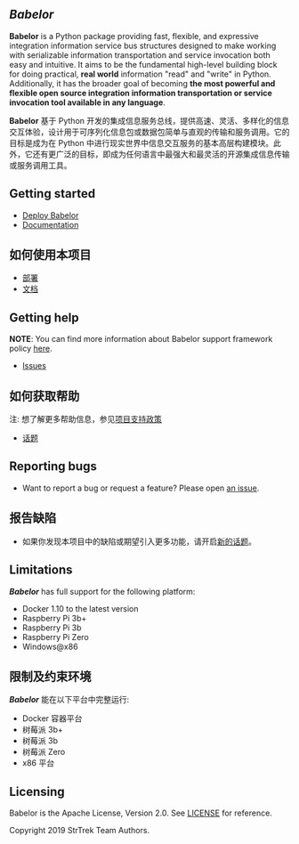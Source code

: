 ## **_Babelor_**

**Babelor** is a Python package providing fast, flexible, and expressive integration information service bus structures designed to make working with serializable information transportation and service invocation both easy and intuitive. It aims to be the fundamental high-level building block for doing practical, **real world** information "read" and "write" in Python. Additionally, it has the broader goal of becoming **the most powerful and flexible open source integration information transportation or service invocation tool available in any language**.

**Babelor** 基于 Python 开发的集成信息服务总线，提供高速、灵活、多样化的信息交互体验，设计用于可序列化信息包或数据包简单与直观的传输和服务调用。它的目标是成为在 Python 中进行现实世界中信息交互服务的基本高层构建模块。此外，它还有更广泛的目标，即成为任何语言中最强大和最灵活的开源集成信息传输或服务调用工具。

## Getting started

* [Deploy Babelor](https://babelor.readthedocs.io/en/latest/deployment.html)
* [Documentation](https://babelor.readthedocs.io)

## 如何使用本项目

* [部署](https://babelor.readthedocs.io/en/latest/deployment.html)
* [文档](https://babelor.readthedocs.io)


## Getting help

**NOTE**: You can find more information about Babelor support framework policy [here](https://www.strtrek.com/babelor/support-policy/).

* [Issues](https://github.com/strtrek/babelor/issues)

## 如何获取帮助

注: 想了解更多帮助信息，参见[项目支持政策](https://www.strtrek.com/babelor/support-policy/)

* [话题](https://github.com/strtrek/babelor/issues)

## Reporting bugs

* Want to report a bug or request a feature? Please open [an issue](https://github.com/strtrek/babelor/issues/new).

## 报告缺陷

* 如果你发现本项目中的缺陷或期望引入更多功能，请开启[新的话题](https://github.com/strtrek/babelor/issues/new)。

## Limitations
**_Babelor_** has full support for the following platform:

* Docker 1.10 to the latest version
* Raspberry Pi 3b+
* Raspberry Pi 3b
* Raspberry Pi Zero
* Windows@x86

## 限制及约束环境

**_Babelor_** 能在以下平台中完整运行:

* Docker 容器平台
* 树莓派 3b+
* 树莓派 3b
* 树莓派 Zero
* x86 平台

## Licensing

Babelor is the Apache License, Version 2.0. See [LICENSE](./COPYING.txt) for reference.

Copyright 2019 StrTrek Team Authors.
